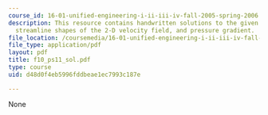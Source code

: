 ```yaml
---
course_id: 16-01-unified-engineering-i-ii-iii-iv-fall-2005-spring-2006
description: This resource contains handwritten solutions to the given problem on
  streamline shapes of the 2-D velocity field, and pressure gradient.
file_location: /coursemedia/16-01-unified-engineering-i-ii-iii-iv-fall-2005-spring-2006/d48d0f4eb5996fddbeae1ec7993c187e_f10_ps11_sol.pdf
file_type: application/pdf
layout: pdf
title: f10_ps11_sol.pdf
type: course
uid: d48d0f4eb5996fddbeae1ec7993c187e

---
```

None